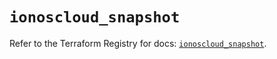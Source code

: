 # `ionoscloud_snapshot`

Refer to the Terraform Registry for docs: [`ionoscloud_snapshot`](https://registry.terraform.io/providers/ionos-cloud/ionoscloud/6.6.1/docs/resources/snapshot).
